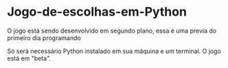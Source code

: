 # Jogo-de-escolhas-em-Python
O jogo está sendo desenvolvido em segundo plano, essa é uma previa do primeiro dia programando

Só será necessário Python instalado em sua máquina e um terminal.
O jogo está em "beta".
